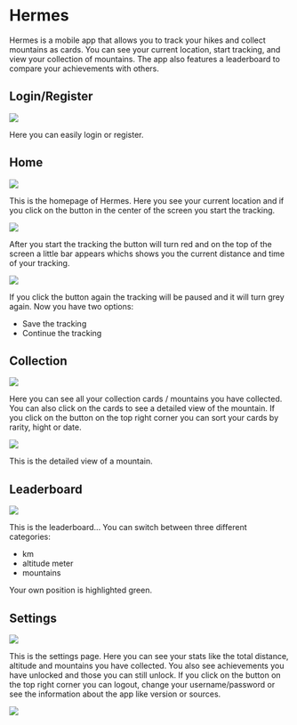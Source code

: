 # Hermes
Hermes is a mobile app that allows you to track your hikes and collect mountains as cards. You can see your current location, start tracking, and view your collection of mountains. The app also features a leaderboard to compare your achievements with others. 

## Login/Register
![](doc/BedienungsanleitungBilder/Login_Register.png)

Here you can easily login or register.

## Home
![](doc/BedienungsanleitungBilder/Home3.png)

This is the homepage of Hermes. Here you see your current location and if you click on the button in the center of the screen you start the tracking.

![](doc/BedienungsanleitungBilder/Home2.png)

After you start the tracking the button will turn red and on the top of the screen a little bar appears whichs shows you the current distance and time of your tracking.

![](doc/BedienungsanleitungBilder/Home.png)

If you click the button again the tracking will be paused and it will turn grey again.
Now you have two options:
- Save the tracking
- Continue the tracking

## Collection

![](doc/BedienungsanleitungBilder/Sammelkarten.png)

Here you can see all your collection cards / mountains you have collected. You can also click on the cards to see a detailed view of the mountain. If you click on the button on the top right corner you can sort your cards by rarity, hight or date.

![](doc/BedienungsanleitungBilder/SammelkarteDetail.png)

This is the detailed view of a mountain.

## Leaderboard

![](doc/BedienungsanleitungBilder/Platzierung.png)

This is the leaderboard... You can switch between three different categories:
- km
- altitude meter
- mountains

Your own position is highlighted green.

## Settings

![](doc/BedienungsanleitungBilder/Settings.png)

This is the settings page. Here you can see your stats like the total distance, altitude and mountains you have collected. You also see achievements you have unlocked and those you can still unlock. If you click on the button on the top right corner you can logout, change your username/password or see the information about the app like version or sources.

![](doc/BedienungsanleitungBilder/Abmelden.png)
